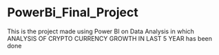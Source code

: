 # PowerBi_Final_Project
This is the project made using Power BI on Data Analysis in which ANALYSIS OF CRYPTO CURRENCY GROWTH IN LAST 5 YEAR has been done

